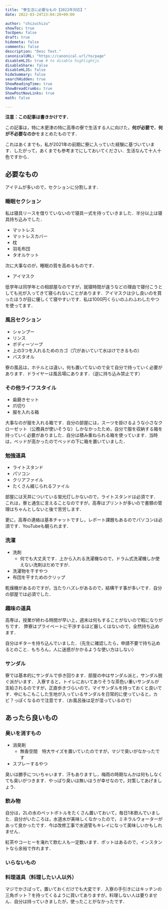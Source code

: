 ```yaml
---
title: "寮生活に必要なもの【2022年対応】"
date: 2022-03-24T23:04:28+09:00

author: "chizuchizu"
showToc: true
TocOpen: false
draft: true
hidemeta: false
comments: false
description: "Desc Text."
canonicalURL: "https://canonical.url/to/page"
disableHLJS: true # to disable highlightjs
disableShare: false
disableHLJS: false
hideSummary: false
searchHidden: true
ShowReadingTime: true
ShowBreadCrumbs: true
ShowPostNavLinks: true
math: false

---
```


**注意：この記事は書きかけです．**

この記事は，特に木更津の特に高専の寮で生活する人に向けた，**何が必要で**，**何が不必要なのか**をまとめたものです．

これはあくまでも，私が2021年の前期に寮に入っていた経験に基づいています．したがって，あくまでも参考までにしておいてください．生活なんて十人十色ですから．


## 必要なもの
アイテムが多いので，セクションに分割します．
### 睡眠セクション
私は寝具リースを借りていないので寝具一式を持っていきました．半分以上は寝具持ち込みでした．
- マットレス
- マットレスカバー
- 枕
- 羽毛布団
- タオルケット

次に大事なのが，睡眠の質を高めるものです．
- アイマスク

低学年は同学年との相部屋なのですが，就寝時間が違うなどの理由で寝付こうとしても光が入ってきて寝られないことがあります．アイマスクは少し良いのを買ったほうが目に優しくて寝やすいです．私は1000円くらいのふわふわしたやつを使ってます．

### 風呂セクション
- シャンプー
- リンス
- ボディーソープ
- 上の3つを入れるためのカゴ（穴があいていて水はけできるもの）
- バスタオル

寮の風呂は，ホテルとは違い，何も置いてないので全て自分で持っていく必要があります．ドライヤーは風呂場にあります．（逆に持ち込み禁止です）

### その他ライフスタイル
- 歯磨きセット
- 爪切り
- 服を入れる箱

大事なのが服を入れる箱です．自分の部屋には，スーツを掛けるような小さなクローゼット（公務員が使いそうな）しかなかったため，自分で服を収納する箱を持っていく必要がありました．自分は積み重ねられる箱を使っています．当時は，ベッドが高かったのでベッドの下に箱を置いていました．

### 勉強道具
- ライトスタンド
- パソコン
- クリアファイル
- たくさん綴じられるファイル

部屋には天井についている蛍光灯しかないので，ライトスタンドは必須です．
これは，寮と通生に言えることなのですが，高専はプリントが多いので書類の管理はちゃんとしないと後で苦労します．

更に，高専の連絡は基本チャットですし，レポート課題もあるのでパソコンは必須です．YouTubeも観られます．

### 洗濯
- 洗剤
	- 何でも大丈夫です．上から入れる洗濯機なので，ドラム式洗濯機しか使えない洗剤はだめですが．
- 洗濯物を干すやつ
- 布団を干すためのクリップ

乾燥機があるのですが，当たりハズレがあるので，結構干す事が多いです．自分の部屋では必須でした．

### 趣味の道具
高専は，授業が終わる時間が早い上，週末は何もすることがないので暇になりがちです．
弊寮はプライベートに干渉するほど厳しくはないので，全然持ち込めます．

自分はギターを持ち込んでいました．（先生に確認したら，申請不要で持ち込めるとのこと．もちろん，人に迷惑がかかるような使い方はしない）

### サンダル
寮では基本的にサンダルで歩き回ります．部屋の中はサンダル派と，サンダル脱ぐ派がいます．
入寮すると，トイレにおいてありそうな茶色い重いサンダルが支給されるのですが，正直歩きづらいので，マイサンダルを持っておくと良いです．中にもこもこした生地が入っているサンダルを日常的に使っていると，カビ？っぽくなるので注意です．（お風呂後は足が湿っているので）

## あったら良いもの
### 臭いを消すもの
- 消臭剤
	- 無香空間　特大サイズを置いていたのですが，マジで臭いがなかったです
- スプレーするやつ

臭いは勝手についちゃいます．汗もありますし，梅雨の時期なんかは何もしなくても臭いがつきます．やっぱり臭いは無いほうが幸せなので，対策してあげましょう．

### 飲み物
自分は，2Lの水のペットボトルをたくさん置いておいて，毎日1本飲んでいました．自分がいたころは，水道水が美味しくなかったので，ミネラルウォーターがあって良かったです．今は改修工事で水道管もキレイになって美味しいかもしれません．

紅茶やコーヒーを淹れて飲む人も一定数います．ポットはあるので，インスタントなら余裕で作れます．

### いらないもの
### 料理道具（料理したい人以外）
マジでかさばって，置いておくだけでも大変です．入寮の手引きにはキッチンの三角ポット？を持ってくるように買いてありますが，料理しない人は要りません．自分は持っていきましたが，使ったことがなかったです．





